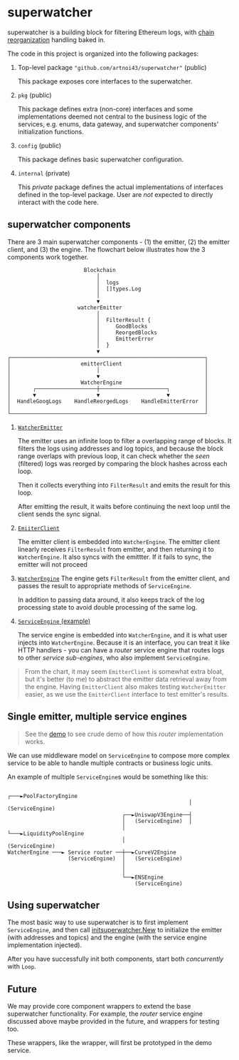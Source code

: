 # superwatcher

superwatcher is a building block for filtering Ethereum logs,
with [chain reorganization](https://www.alchemy.com/overviews/what-is-a-reorg) handling baked in.

The code in this project is organized into the following packages:

1. Top-level package `"github.com/artnoi43/superwatcher"` (public)

    This package exposes core interfaces to the superwatcher.

2. `pkg` (public)

    This package defines extra (non-core) interfaces and some implementations
    deemed not central to the business logic of the services, e.g. enums, data gateway,
    and superwatcher components' initialization functions.

3. `config` (public)

    This package defines basic superwatcher configuration.

4. `internal` (private)

    This _private_ package defines the actual implementations of interfaces defined in
    the top-level package. User are _not_ expected to directly interact with the code here.

## superwatcher components

There are 3 main superwatcher components - (1) the emitter, (2) the emitter client,
and (3) the engine. The flowchart below illustrates how the 3 components work together.

                            Blockchain
                                │
                                │  logs
                                │  []types.Log
                                │
                                ▼
                          watcherEmitter
                                │
                                │  FilterResult {
                                │     GoodBlocks
                                │     ReorgedBlocks
                                │     EmitterError
                                │  }
                                ▼
    ┌─────────────────────────────────────────────────────────────┐
    │                      emitterClient                          │
    │                           │                                 │
    │                           ▼                                 │
    │                      WatcherEngine                          │
    │       ┌───────────────────┼─────────────────────┐           │
    │       ▼                   ▼                     ▼           │
    │  HandleGoogLogs    HandleReorgedLogs    HandleEmitterError  │
    │                                                             │
    └─────────────────────────────────────────────────────────────┘

1. [`WatcherEmitter`](./internal/emitter/)

    The emitter uses an infinite loop to filter a overlapping range of blocks.
    It filters the logs using addresses and log topics, and because the block range
    overlaps with previous loop, it can check whether the _seen_ (filtered) logs was
    reorged by comparing the block hashes across each loop.

    Then it collects everything into `FilterResult` and emits the result for this loop.

    After emitting the result, it waits before continuing the next loop
    until the client sends the sync signal.

2. [`EmiiterClient`](./internal/emitterclient/)

    The emitter client is embedded into `WatcherEngine`. The emitter client linearly receives `FilterResult` from emitter, and then returning it to `WatcherEngine`. It also syncs with the emittter. If it fails to sync, the emitter will not proceed

3. [`WatcherEngine`](./internal/engine/)
    The engine gets `FilterResult` from the emitter client, and passes the result to appropriate methods of `ServiceEngine`.

    In addition to passing data around, it also keeps track of the log processing state to avoid double processing of the same log.

4. [`ServiceEngine` (example)](./superwatcher-demo/internal/domain/usecase/subengines/uniswapv3factoryengine/)

    The service engine is embedded into `WatcherEngine`, and it is what user injects into `WatcherEngine`. Because it is an interface, you can treat it like HTTP handlers - you can have a _router_ service engine that routes logs to other _service sub-engines_, who also implement `ServiceEngine`.

> From the chart, it may seem `EmitterClient` is somewhat extra bloat, but
> it's better (to me) to abstract the emitter data retrieval away from the engine.
> Having `EmitterClient` also makes testing `WatcherEmitter` easier, as we use the `EmitterClient`
> interface to test emitter's results.

## Single emitter, multiple service engines

> See the [demo](./superwatcher-demo/) to see crude demo of how this _router_ implementation works.

We can use middleware model on `ServiceEngine` to compose more complex service to be able to handle
multiple contracts or business logic units.

An example of multiple `ServiceEngine`s would be something like this:

                                                             ┌───►PoolFactoryEngine
                                                             │    (ServiceEngine)
                                        ┌──►UniswapV3Engine──┤
                                        │   (ServiceEngine)  │
                                        │                    └───►LiquidityPoolEngine
                                        │                         (ServiceEngine)
    WatcherEngine ───► Service router ──┼──►CurveV2Engine
                       (ServiceEngine)  │   (ServiceEngine)
                                        │
                                        │
                                        └──►ENSEngine
                                            (ServiceEngine)

## Using superwatcher

The most basic way to use superwatcher is to first implement `ServiceEngine`,
and then call [initsuperwatcher.New](./pkg/initsuperwatcher/initsuperwatcher.go) to
initialize the emitter (with addresses and topics) and the engine (with the service
engine implementation injected).

After you have successfully init both components, start both _concurrently_ with `Loop`.

## Future

We may provide core component wrappers to extend the base superwatcher functionality.
For example, the _router_ service engine discussed above maybe provided in the future,
and wrappers for testing too.

These wrappers, like the wrapper, will first be prototyped in the demo service.
